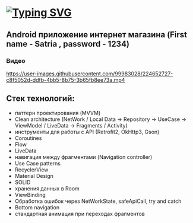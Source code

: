 # [![Typing SVG](https://readme-typing-svg.herokuapp.com?color=%2336BCF7&lines=MarketPlace)](https://git.io/typing-svg)
## **Android приложение интернет магазина (First name - Satria , password - 1234)**
### Видео
https://user-images.githubusercontent.com/99983028/224652727-c8f5052d-ddfb-4bb5-8b75-3b65fb8ee73a.mp4

**Стек технологий:**
---------------------------------------
+ паттерн проектирования (MVVM) 
+ Clean architecture (NetWork / Local Data -> Repository -> UseCase -> ViewModel / LiveData -> Fragments / Activity)
+ инструменты для работы с API (Retrofit2, OkHttp3, Gson)
+ Coroutines
+ Flow
+ LiveData
+ навигация между фрагментами (Navigation controller) 
+ Use Case patterns
+ RecyclerView 
+ Material Design
+ SOLID
+ хранения данных в Room
+ ViewBinding
+ Обработка ошибок через NetWorkState, safeApiCall, try and catch
+ Bottom navigation
+ стандартная анимация при переходах фрагментов
